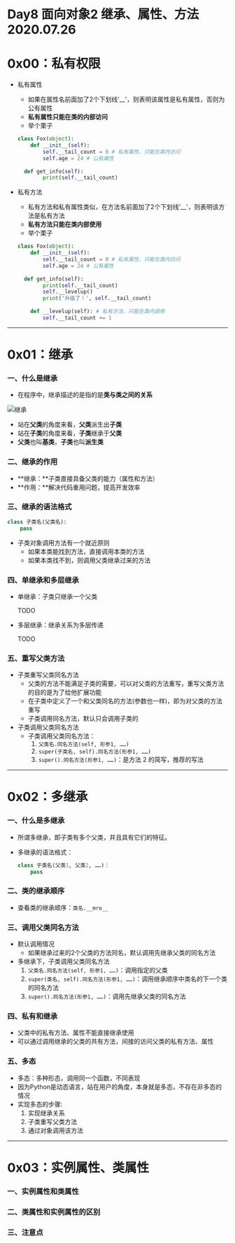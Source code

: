 # Day8 面向对象2 继承、属性、方法 2020.07.26

# 0x00：私有权限

+ 私有属性

  + 如果在属性名前面加了2个下划线'__'，则表明该属性是私有属性，否则为公有属性
  + **私有属性只能在类的内部访问**
  + 举个栗子

  ```python
  class Fox(object):
      def __init__(self):
          self.__tail_count = 0 # 私有属性，只能在类内访问
          self.age = 24 # 公有属性
     
  	def get_info(self):
          print(self.__tail_count)
  ```

+ 私有方法

  + 私有方法和私有属性类似，在方法名前面加了2个下划线'__'，则表明该方法是私有方法
  + **私有方法只能在类内部使用**
  + 举个栗子

  ```python
  class Fox(object):
      def __init__(self):
          self.__tail_count = 0 # 私有属性，只能在类内访问
          self.age = 24 # 公有属性
     
  	def get_info(self):
          print(self.__tail_count)
          self.__levelup()
          print('升级了！', self.__tail_count)
      
      def __levelup(self): # 私有方法，只能在类内调用
          self.__tail_count += 1
  ```

-------

# 0x01：继承

### 一、什么是继承

+ 在程序中，继承描述的是指的是**类与类之间的关系**

![继承](https://oss.smartfox.cc/2020/07/26/464a3e6240957.png)

+ 站在**父类**的角度来看，**父类**派生出**子类**
+ 站在**子类**的角度来看，**子类**继承于**父类**
+ **父类**也叫**基类**，**子类**也叫**派生类**

### 二、继承的作用

+ **继承：**子类直接具备父类的能力（属性和方法）
+ **作用：**解决代码重用问题，提高开发效率

### 三、继承的语法格式

```python
class 子类名(父类名):
    pass
```

+ 子类对象调用方法有一个就近原则
  - 如果本类能找到方法，直接调用本类的方法
  - 如果本类找不到，则调用父类继承过来的方法

### 四、单继承和多层继承

+ 单继承：子类只继承一个父类

  TODO

+ 多层继承：继承关系为多层传递

  TODO

### 五、重写父类方法

+ 子类重写父类同名方法
  + 父类的方法不能满足子类的需要，可以对父类的方法重写，重写父类方法的目的是为了给他扩展功能
  + 在子类中定义了一个和父类同名的方法(参数也一样)，即为对父类的方法重写
  + 子类调用同名方法，默认只会调用子类的
+ 子类调用父类同名方法
  + 子类调用父类同名方法：
    1. `父类名.同名方法(self, 形参1, ……)`
    2. `super(子类名, self).同名方法(形参1, ……)`
    3. `super().同名方法(形参1, ……)`：是方法 2 的简写，推荐的写法

-------

# 0x02：多继承

### 一、什么是多继承

+ 所谓多继承，即子类有多个父类，并且具有它们的特征。

+ 多继承的语法格式：

  ```python
  class 子类名(父类1, 父类2, ……)：
      pass
  ```

### 二、类的继承顺序

+ 查看类的继承顺序：`类名.__mro__`



### 三、调用父类同名方法

+ 默认调用情况
  + 如果继承过来的2个父类的方法同名，默认调用先继承父类的同名方法
+ 多继承下，子类调用父类同名方法
  1. `父类名.同名方法(self, 形参1, ……)`：调用指定的父类
  2. `super(类名, self).同名方法(形参1, ……)`：调用继承顺序中类名的下一个类的同名方法
  3. `super().同名方法(形参1, ……)`：调用先继承父类的同名方法

### 四、私有和继承

+ 父类中的私有方法、属性不能直接继承使用
+ 可以通过调用继承的父类的共有方法，间接的访问父类的私有方法、属性

### 五、多态

+ 多态：多种形态，调用同一个函数，不同表现
+ 因为Python是动态语言，站在用户的角度，本身就是多态，不存在非多态的情况
+ 实现多态的步骤:
  1. 实现继承关系
  2. 子类重写父类方法
  3. 通过对象调用该方法

---------------------

# 0x03：实例属性、类属性

### 一、实例属性和类属性



### 二、类属性和实例属性的区别



### 三、注意点